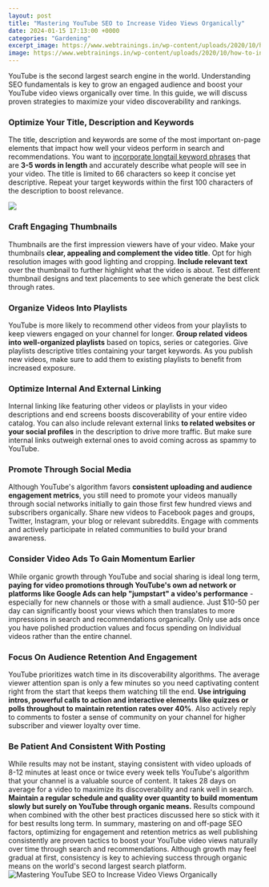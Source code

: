 ```yaml
---
layout: post
title: "Mastering YouTube SEO to Increase Video Views Organically"
date: 2024-01-15 17:13:00 +0000
categories: "Gardening"
excerpt_image: https://www.webtrainings.in/wp-content/uploads/2020/10/how-to-increase-youtube-organic-reach.jpg
image: https://www.webtrainings.in/wp-content/uploads/2020/10/how-to-increase-youtube-organic-reach.jpg
---
```


YouTube is the second largest search engine in the world. Understanding SEO fundamentals is key to grow an engaged audience and boost your YouTube video views organically over time. In this guide, we will discuss proven strategies to maximize your video discoverability and rankings.
### Optimize Your Title, Description and Keywords
The title, description and keywords are some of the most important on-page elements that impact how well your videos perform in search and recommendations. You want to [incorporate longtail keyword phrases](https://store.fi.io.vn/chihuahua-riding-moon-bike-halloween-lunar-cycling) that are **3-5 words in length** and accurately describe what people will see in your video. The title is limited to 66 characters so keep it concise yet descriptive. Repeat your target keywords within the first 100 characters of the description to boost relevance.

![](https://1.bp.blogspot.com/-qVMMQf_tj84/WHMqo1_A-GI/AAAAAAAAH4g/7eDxyHIalhsQx2k5JaQ6NcCU_cV9xpyuwCLcB/w0/How%2BTo%2BIncrease%2BYouTube%2BViews.png)
### Craft Engaging Thumbnails  
Thumbnails are the first impression viewers have of your video. Make your thumbnails **clear, appealing and complement the video title**. Opt for high resolution images with good lighting and cropping. **Include relevant text** over the thumbnail to further highlight what the video is about. Test different thumbnail designs and text placements to see which generate the best click through rates.
### Organize Videos Into Playlists
YouTube is more likely to recommend other videos from your playlists to keep viewers engaged on your channel for longer. **Group related videos into well-organized playlists** based on topics, series or categories. Give playlists descriptive titles containing your target keywords. As you publish new videos, make sure to add them to existing playlists to benefit from increased exposure.
### Optimize Internal And External Linking
Internal linking like featuring other videos or playlists in your video descriptions and end screens boosts discoverability of your entire video catalog. You can also include relevant external links **to related websites or your social profiles** in the description to drive more traffic. But make sure internal links outweigh external ones to avoid coming across as spammy to YouTube.  
### Promote Through Social Media
Although YouTube's algorithm favors **consistent uploading and audience engagement metrics**, you still need to promote your videos manually through social networks initially to gain those first few hundred views and subscribers organically. Share new videos to Facebook pages and groups, Twitter, Instagram, your blog or relevant subreddits. Engage with comments and actively participate in related communities to build your brand awareness.
### Consider Video Ads To Gain Momentum Earlier
While organic growth through YouTube and social sharing is ideal long term, **paying for video promotions through YouTube's own ad network or platforms like Google Ads can help "jumpstart" a video's performance** - especially for new channels or those with a small audience. Just $10-50 per day can significantly boost your views which then translates to more impressions in search and recommendations organically. Only use ads once you have polished production values and focus spending on Individual videos rather than the entire channel.  
### Focus On Audience Retention And Engagement
YouTube prioritizes watch time in its discoverability algorithms. The average viewer attention span is only a few minutes so you need captivating content right from the start that keeps them watching till the end. **Use intriguing intros, powerful calls to action and interactive elements like quizzes or polls throughout to maintain retention rates over 40%**. Also actively reply to comments to foster a sense of community on your channel for higher subscriber and viewer loyalty over time.
### Be Patient And Consistent With Posting
While results may not be instant, staying consistent with video uploads of 8-12 minutes at least once or twice every week tells YouTube's algorithm that your channel is a valuable source of content. It takes 28 days on average for a video to maximize its discoverability and rank well in search. **Maintain a regular schedule and quality over quantity to build momentum slowly but surely on YouTube through organic means.** Results compound when combined with the other best practices discussed here so stick with it for best results long term.
In summary, mastering on and off-page SEO factors, optimizing for engagement and retention metrics as well publishing consistently are proven tactics to boost your YouTube video views naturally over time through search and recommendations. Although growth may feel gradual at first, consistency is key to achieving success through organic means on the world's second largest search platform.
![Mastering YouTube SEO to Increase Video Views Organically](https://www.webtrainings.in/wp-content/uploads/2020/10/how-to-increase-youtube-organic-reach.jpg)